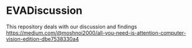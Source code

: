 # EVADiscussion
This repository deals with our discussion and findings
https://medium.com/@moshnoi2000/all-you-need-is-attention-computer-vision-edition-dbe7538330a4
